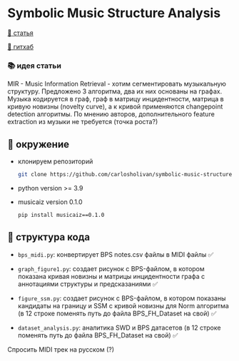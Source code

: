 # Symbolic Music Structure Analysis

[🌹 cтатья](https://arxiv.org/abs/2303.13881)

[🌹 гитхаб](https://github.com/carlosholivan/symbolic-music-structure-analysis)

### 📚 идея статьи

MIR - Music Information Retrieval - хотим сегментировать музыкальную структуру. Предложено 3 алгоритма, два их них
основаны на графах. 
Музыка кодируется в граф, граф в матрицу инцидентности, матрица в кривую новизны (novelty curve), а к кривой
применяются changepoint detection алгоритмы. По мнению авторов, дополнительного feature extraction из музыки не требуется (точка роста?)

## 💎 окружение
- клонируем репозиторий 

    ```bash
    git clone https://github.com/carlosholivan/symbolic-music-structure-analysis.git
    ```
- python version >= 3.9
- musicaiz version 0.1.0

  ```bash
  pip install musicaiz==0.1.0
  ```

## 💎 структура кода

- `bps_midi.py`: конвертирует BPS notes.csv файлы в MIDI файлы ✅
  
- `graph_figure1.py`: создает рисунок с BPS-файлом, в котором показана кривая новизны и матрицы инцидентности графа с аннотациями структуры и предсказаниями ✅

- `figure_ssm.py`: создает рисунок с BPS-файлом, в котором показаны кандидаты на границу и SSM с кривой новизны для Norm алгоритма (в 12 строке поменять путь до файла BPS_FH_Dataset на свой) ✅

- `dataset_analysis.py`: аналитика SWD и BPS датасетов (в 12 строке поменять путь до файла BPS_FH_Dataset на свой) ✅

Спросить MIDI трек на русском (?)
